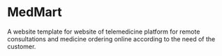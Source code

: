 # MedMart
A website template for website of telemedicine platform for remote consultations and medicine ordering online according to the need of the customer.
